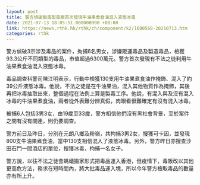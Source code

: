 ```yaml
---
layout: post
title: 警方偵破販毒製毒案首次發現牛油果煮食油混入液態冰毒
date: 2021-07-13 18:05:51.000000000 +08:00
link: https://news.rthk.hk/rthk/ch/component/k2/1600568-20210713.htm
categories: rthk
---
```


警方偵破3宗涉及毒品的案件，拘捕6名男女，涉嫌販運毒品及製造毒品，檢獲93.3公斤不同類型的毒品，市值超過6300萬元。警方首次發現有不法之徒利用牛油果煮食油混入液態冰毒。

毒品調查科警司陳江明表示，行動中檢獲130支用牛油果煮食油作掩飾、混入了約39公斤液態冰毒。他說，不法之徒是在牛油果油，混入其他物質作為掩飾，其後再把冰毒抽取出來，整個過程在法例上算是製毒工序。他說，有混入與及沒有混入冰毒的牛油果煮食油，兩者從外表難分辨真假，肉眼看很難確定有沒有混入冰毒。

被捕6人包括3男3女，由19歲至33歲，警方相信他們沒有黑社會背景，至於案件之間有沒有關連，則仍要調查。

警方前日及昨日，分別在元朗八鄉及粉嶺，共拘捕3男2女，搜獲可卡因，並發現800支牛油果煮食油，當中130支相信混入了液態冰毒。另外，警方昨日亦搜查沙田石門一間酒店的單位，搜獲冰毒，拘捕一名女子。

警方說，以往不法之徒會螞蟻搬家形式把毒品運入香港，但疫情下，毒販改以其他更高危方法，務求在短時間內，將大批毒品運入境，所以今年警方檢取毒品的數量亦有所上升。
